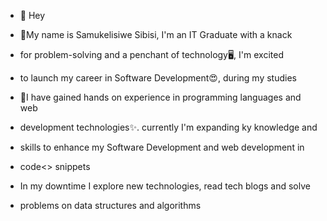 - 👋 Hey
- 🤗My name is Samukelisiwe Sibisi, I'm an IT Graduate with a knack
- for problem-solving and a penchant of technology🖥️, I'm excited
- to launch my career in Software Development😍, during my studies
- 💯I have gained hands on experience in programming languages and web
- development technologies✨. currently I'm expanding ky knowledge and
- skills to enhance my Software Development and web development in
- code<\> snippets

- In my downtime I explore new technologies, read tech blogs and solve
- problems on data structures and algorithms
<!---
Samukeloh/Samukeloh is a ✨ special ✨ repository because its `README.md` (this file) appears on your GitHub profile.
You can click the Preview link to take a look at your changes.
--->
